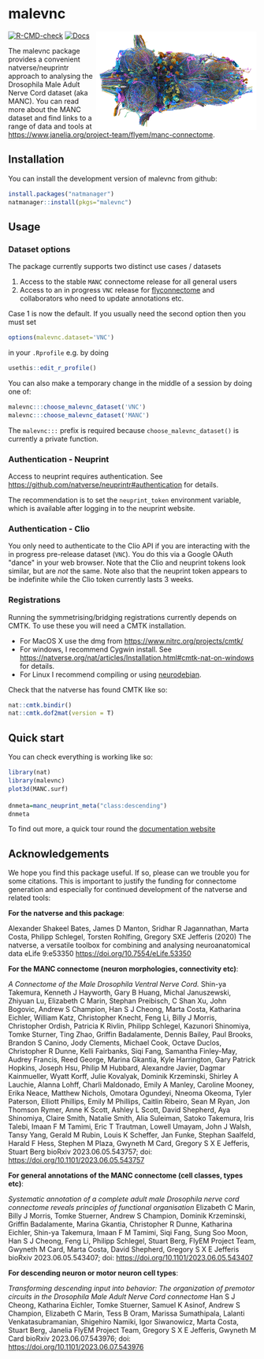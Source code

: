 # malevnc

<img src="man/figures/manc-render-phubbard-200h.png" align="right" height="200" 
alt="A rendering by Phil Hubbard (Janelia) of a sample of MANC neurons" title="MANC by P. Hubbard"/>

<!-- badges: start -->
[![R-CMD-check](https://github.com/natverse/malevnc/workflows/R-CMD-check/badge.svg)](https://github.com/natverse/malevnc/actions)
[![Docs](https://img.shields.io/badge/docs-100%25-brightgreen.svg)](https://natverse.github.io/malevnc/reference/)
<!-- badges: end -->

The malevnc package provides a convenient natverse/neuprintr approach to 
analysing the Drosophila Male Adult Nerve Cord dataset (aka MANC). You can read
more about the MANC dataset and find links to a range of data and tools at https://www.janelia.org/project-team/flyem/manc-connectome.

## Installation

You can install the development version of malevnc from github:

``` r
install.packages("natmanager")
natmanager::install(pkgs="malevnc")
```
## Usage

### Dataset options
The package currently supports two distinct use cases / datasets

1. Access to the stable `MANC` connectome release for all general users
2. Access to an in progress `VNC` release for [flyconnectome](https://flyconnecto.me) and collaborators who need to update annotations etc.

Case 1 is now the default. If you usually need the second option then you must set

```r
options(malevnc.dataset='VNC')
```

in your `.Rprofile` e.g. by doing

```r
usethis::edit_r_profile()
```

You can also make a temporary change in the middle of a session by doing one of:

```r
malevnc:::choose_malevnc_dataset('VNC')
malevnc:::choose_malevnc_dataset('MANC')
```

The `malevnc:::` prefix is required because `choose_malevnc_dataset()` is 
currently a private function.

### Authentication - Neuprint

Access to neuprint requires authentication. 
See https://github.com/natverse/neuprintr#authentication for details.

The recommendation is to set
the `neuprint_token` environment variable, which is available after logging in
to the neuprint website. 

### Authentication - Clio

You only need to authenticate to the Clio API if you are interacting with the
in progress pre-release dataset (`VNC`).
You do this via a Google OAuth "dance" in your web browser. 
Note that the Clio and neuprint tokens look similar, but are *not* the same.
Note also that the neuprint token appears to be indefinite while the Clio token
currently lasts 3 weeks.

### Registrations

Running the symmetrising/bridging registrations currently depends on CMTK.
To use these you will need a CMTK installation.

* For MacOS X use the dmg from https://www.nitrc.org/projects/cmtk/
* For windows, I recommend Cygwin install. See https://natverse.org/nat/articles/Installation.html#cmtk-nat-on-windows for details.
* For Linux I recommend compiling or using [neurodebian](http://neuro.debian.net/pkgs/cmtk.html).

Check that the natverse has found CMTK like so:

```r
nat::cmtk.bindir()
nat::cmtk.dof2mat(version = T)
```

## Quick start

You can check everything is working like so:

``` r
library(nat)
library(malevnc)
plot3d(MANC.surf)

dnmeta=manc_neuprint_meta("class:descending")
dnmeta
```

To find out more, a quick tour round the [documentation website](https://natverse.org/malevnc/)

## Acknowledgements

We hope you find this package useful. If so, please can we trouble you for some
citations. This is important to justify the funding for connectome generation 
and especially for continued development of the natverse and related tools:

**For the natverse and this package**:

Alexander Shakeel Bates, James D Manton, Sridhar R Jagannathan, Marta Costa, Philipp Schlegel, Torsten Rohlfing, Gregory SXE Jefferis (2020) The natverse, a versatile toolbox for combining and analysing neuroanatomical data eLife 9:e53350 https://doi.org/10.7554/eLife.53350

**For the MANC connectome (neuron morphologies, connectivity etc)**:

*A Connectome of the Male Drosophila Ventral Nerve Cord.*
Shin-ya Takemura, Kenneth J Hayworth, Gary B Huang, Michal Januszewski, Zhiyuan Lu, Elizabeth C Marin, Stephan Preibisch, C Shan Xu, John Bogovic, Andrew S Champion, Han S J Cheong, Marta Costa, Katharina Eichler, William Katz, Christopher Knecht, Feng Li, Billy J Morris, Christopher Ordish, Patricia K Rivlin, Philipp Schlegel, Kazunori Shinomiya, Tomke Sturner, Ting Zhao, Griffin Badalamente, Dennis Bailey, Paul Brooks, Brandon S Canino, Jody Clements, Michael Cook, Octave Duclos, Christopher R Dunne, Kelli Fairbanks, Siqi Fang, Samantha Finley-May, Audrey Francis, Reed George, Marina Gkantia, Kyle Harrington, Gary Patrick Hopkins, Joseph Hsu, Philip M Hubbard, Alexandre Javier, Dagmar Kainmueller, Wyatt Korff, Julie Kovalyak, Dominik Krzeminski, Shirley A Lauchie, Alanna Lohff, Charli Maldonado, Emily A Manley, Caroline Mooney, Erika Neace, Matthew Nichols, Omotara Ogundeyi, Nneoma Okeoma, Tyler Paterson, Elliott Phillips, Emily M Phillips, Caitlin Ribeiro, Sean M Ryan, Jon Thomson Rymer, Anne K Scott, Ashley L Scott, David Shepherd, Aya Shinomiya, Claire Smith, Natalie Smith, Alia Suleiman, Satoko Takemura, Iris Talebi, Imaan F M Tamimi, Eric T Trautman, Lowell Umayam, John J Walsh, Tansy Yang, Gerald M Rubin, Louis K Scheffer, Jan Funke, Stephan Saalfeld, Harald F Hess, Stephen M Plaza, Gwyneth M Card, Gregory S X E Jefferis, Stuart Berg
bioRxiv 2023.06.05.543757; doi: https://doi.org/10.1101/2023.06.05.543757

**For general annotations of the MANC connectome (cell classes, types etc)**:

*Systematic annotation of a complete adult male Drosophila nerve cord connectome reveals principles of functional organisation*
Elizabeth C Marin, Billy J Morris, Tomke Stuerner, Andrew S Champion, Dominik Krzeminski, Griffin Badalamente, Marina Gkantia, Christopher R Dunne, Katharina Eichler, Shin-ya Takemura, Imaan F M Tamimi, Siqi Fang, Sung Soo Moon, Han S J Cheong, Feng Li, Philipp Schlegel, Stuart Berg, FlyEM Project Team, Gwyneth M Card, Marta Costa, David Shepherd, Gregory S X E Jefferis
bioRxiv 2023.06.05.543407; doi: https://doi.org/10.1101/2023.06.05.543407

**For descending neuron or motor neuron cell types**:

*Transforming descending input into behavior: The organization of premotor circuits in the Drosophila Male Adult Nerve Cord connectome*
Han S J Cheong, Katharina Eichler, Tomke Stuerner, Samuel K Asinof, Andrew S Champion, Elizabeth C Marin, Tess B Oram, Marissa Sumathipala, Lalanti Venkatasubramanian, Shigehiro Namiki, Igor Siwanowicz, Marta Costa, Stuart Berg, Janelia FlyEM Project Team, Gregory S X E Jefferis, Gwyneth M Card
bioRxiv 2023.06.07.543976; doi: https://doi.org/10.1101/2023.06.07.543976
